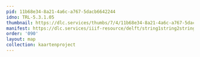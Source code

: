 ```yaml
---
pid: 11b68e34-8a21-4a6c-a767-5dacb6642244
idno: TRL-5.3.1.05
thumbnail: https://dlc.services/thumbs/7/4/11b68e34-8a21-4a6c-a767-5dacb6642244/full/400,339/0/default.jpg
manifest: https://dlc.services/iiif-resource/delft/string1string2string3/kaartenproject-2007/TRL-5.3.1.05
order: '090'
layout: map
collection: kaartenproject
---
```

